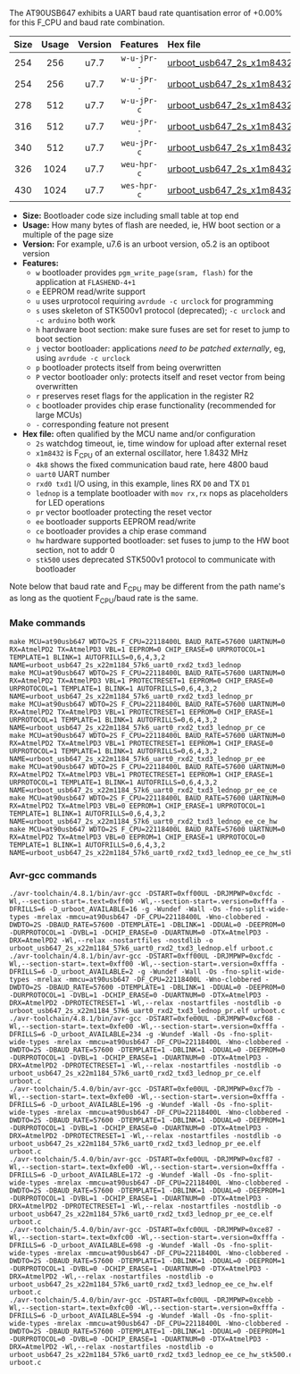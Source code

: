 The AT90USB647 exhibits a UART baud rate quantisation error of +0.00% for this F_CPU and baud rate combination.

|Size|Usage|Version|Features|Hex file|
|:-:|:-:|:-:|:-:|:--|
|254|256|u7.7|`w-u-jPr--`|[urboot_usb647_2s_x1m8432_4k8_uart0_rxd2_txd3_lednop.hex](https://raw.githubusercontent.com/stefanrueger/urboot.hex/main/mcus/at90usb647/watchdog_2_s/external_oscillator_x/%2B1m843200_hz/%2B%2B%2B4k8_baud/uart0_rxd2_txd3/lednop/urboot_usb647_2s_x1m8432_4k8_uart0_rxd2_txd3_lednop.hex)|
|254|256|u7.7|`w-u-jPr--`|[urboot_usb647_2s_x1m8432_4k8_uart0_rxd2_txd3_lednop_pr.hex](https://raw.githubusercontent.com/stefanrueger/urboot.hex/main/mcus/at90usb647/watchdog_2_s/external_oscillator_x/%2B1m843200_hz/%2B%2B%2B4k8_baud/uart0_rxd2_txd3/lednop/urboot_usb647_2s_x1m8432_4k8_uart0_rxd2_txd3_lednop_pr.hex)|
|278|512|u7.7|`w-u-jPr-c`|[urboot_usb647_2s_x1m8432_4k8_uart0_rxd2_txd3_lednop_pr_ce.hex](https://raw.githubusercontent.com/stefanrueger/urboot.hex/main/mcus/at90usb647/watchdog_2_s/external_oscillator_x/%2B1m843200_hz/%2B%2B%2B4k8_baud/uart0_rxd2_txd3/lednop/urboot_usb647_2s_x1m8432_4k8_uart0_rxd2_txd3_lednop_pr_ce.hex)|
|316|512|u7.7|`weu-jPr--`|[urboot_usb647_2s_x1m8432_4k8_uart0_rxd2_txd3_lednop_pr_ee.hex](https://raw.githubusercontent.com/stefanrueger/urboot.hex/main/mcus/at90usb647/watchdog_2_s/external_oscillator_x/%2B1m843200_hz/%2B%2B%2B4k8_baud/uart0_rxd2_txd3/lednop/urboot_usb647_2s_x1m8432_4k8_uart0_rxd2_txd3_lednop_pr_ee.hex)|
|340|512|u7.7|`weu-jPr-c`|[urboot_usb647_2s_x1m8432_4k8_uart0_rxd2_txd3_lednop_pr_ee_ce.hex](https://raw.githubusercontent.com/stefanrueger/urboot.hex/main/mcus/at90usb647/watchdog_2_s/external_oscillator_x/%2B1m843200_hz/%2B%2B%2B4k8_baud/uart0_rxd2_txd3/lednop/urboot_usb647_2s_x1m8432_4k8_uart0_rxd2_txd3_lednop_pr_ee_ce.hex)|
|326|1024|u7.7|`weu-hpr-c`|[urboot_usb647_2s_x1m8432_4k8_uart0_rxd2_txd3_lednop_ee_ce_hw.hex](https://raw.githubusercontent.com/stefanrueger/urboot.hex/main/mcus/at90usb647/watchdog_2_s/external_oscillator_x/%2B1m843200_hz/%2B%2B%2B4k8_baud/uart0_rxd2_txd3/lednop/urboot_usb647_2s_x1m8432_4k8_uart0_rxd2_txd3_lednop_ee_ce_hw.hex)|
|430|1024|u7.7|`wes-hpr-c`|[urboot_usb647_2s_x1m8432_4k8_uart0_rxd2_txd3_lednop_ee_ce_hw_stk500.hex](https://raw.githubusercontent.com/stefanrueger/urboot.hex/main/mcus/at90usb647/watchdog_2_s/external_oscillator_x/%2B1m843200_hz/%2B%2B%2B4k8_baud/uart0_rxd2_txd3/lednop/urboot_usb647_2s_x1m8432_4k8_uart0_rxd2_txd3_lednop_ee_ce_hw_stk500.hex)|

- **Size:** Bootloader code size including small table at top end
- **Usage:** How many bytes of flash are needed, ie, HW boot section or a multiple of the page size
- **Version:** For example, u7.6 is an urboot version, o5.2 is an optiboot version
- **Features:**
  + `w` bootloader provides `pgm_write_page(sram, flash)` for the application at `FLASHEND-4+1`
  + `e` EEPROM read/write support
  + `u` uses urprotocol requiring `avrdude -c urclock` for programming
  + `s` uses skeleton of STK500v1 protocol (deprecated); `-c urclock` and `-c arduino` both work
  + `h` hardware boot section: make sure fuses are set for reset to jump to boot section
  + `j` vector bootloader: applications *need to be patched externally*, eg, using `avrdude -c urclock`
  + `p` bootloader protects itself from being overwritten
  + `P` vector bootloader only: protects itself and reset vector from being overwritten
  + `r` preserves reset flags for the application in the register R2
  + `c` bootloader provides chip erase functionality (recommended for large MCUs)
  + `-` corresponding feature not present
- **Hex file:** often qualified by the MCU name and/or configuration
  + `2s` watchdog timeout, ie, time window for upload after external reset
  + `x1m8432` is F<sub>CPU</sub> of an external oscillator, here 1.8432 MHz
  + `4k8` shows the fixed communication baud rate, here 4800 baud
  + `uart0` UART number
  + `rxd0 txd1` I/O using, in this example, lines RX `D0` and TX `D1`
  + `lednop` is a template bootloader with `mov rx,rx` nops as placeholders for LED operations
  + `pr` vector bootloader protecting the reset vector
  + `ee` bootloader supports EEPROM read/write
  + `ce` bootloader provides a chip erase command
  + `hw` hardware supported bootloader: set fuses to jump to the HW boot section, not to addr 0
  + `stk500` uses deprecated STK500v1 protocol to communicate with bootloader


Note below that baud rate and F<sub>CPU</sub> may be different from the path name's as long as the quotient F<sub>CPU</sub>/baud rate is the same.

### Make commands
```
make MCU=at90usb647 WDTO=2S F_CPU=22118400L BAUD_RATE=57600 UARTNUM=0 RX=AtmelPD2 TX=AtmelPD3 VBL=1 EEPROM=0 CHIP_ERASE=0 URPROTOCOL=1 TEMPLATE=1 BLINK=1 AUTOFRILLS=0,6,4,3,2 NAME=urboot_usb647_2s_x22m1184_57k6_uart0_rxd2_txd3_lednop
make MCU=at90usb647 WDTO=2S F_CPU=22118400L BAUD_RATE=57600 UARTNUM=0 RX=AtmelPD2 TX=AtmelPD3 VBL=1 PROTECTRESET=1 EEPROM=0 CHIP_ERASE=0 URPROTOCOL=1 TEMPLATE=1 BLINK=1 AUTOFRILLS=0,6,4,3,2 NAME=urboot_usb647_2s_x22m1184_57k6_uart0_rxd2_txd3_lednop_pr
make MCU=at90usb647 WDTO=2S F_CPU=22118400L BAUD_RATE=57600 UARTNUM=0 RX=AtmelPD2 TX=AtmelPD3 VBL=1 PROTECTRESET=1 EEPROM=0 CHIP_ERASE=1 URPROTOCOL=1 TEMPLATE=1 BLINK=1 AUTOFRILLS=0,6,4,3,2 NAME=urboot_usb647_2s_x22m1184_57k6_uart0_rxd2_txd3_lednop_pr_ce
make MCU=at90usb647 WDTO=2S F_CPU=22118400L BAUD_RATE=57600 UARTNUM=0 RX=AtmelPD2 TX=AtmelPD3 VBL=1 PROTECTRESET=1 EEPROM=1 CHIP_ERASE=0 URPROTOCOL=1 TEMPLATE=1 BLINK=1 AUTOFRILLS=0,6,4,3,2 NAME=urboot_usb647_2s_x22m1184_57k6_uart0_rxd2_txd3_lednop_pr_ee
make MCU=at90usb647 WDTO=2S F_CPU=22118400L BAUD_RATE=57600 UARTNUM=0 RX=AtmelPD2 TX=AtmelPD3 VBL=1 PROTECTRESET=1 EEPROM=1 CHIP_ERASE=1 URPROTOCOL=1 TEMPLATE=1 BLINK=1 AUTOFRILLS=0,6,4,3,2 NAME=urboot_usb647_2s_x22m1184_57k6_uart0_rxd2_txd3_lednop_pr_ee_ce
make MCU=at90usb647 WDTO=2S F_CPU=22118400L BAUD_RATE=57600 UARTNUM=0 RX=AtmelPD2 TX=AtmelPD3 VBL=0 EEPROM=1 CHIP_ERASE=1 URPROTOCOL=1 TEMPLATE=1 BLINK=1 AUTOFRILLS=0,6,4,3,2 NAME=urboot_usb647_2s_x22m1184_57k6_uart0_rxd2_txd3_lednop_ee_ce_hw
make MCU=at90usb647 WDTO=2S F_CPU=22118400L BAUD_RATE=57600 UARTNUM=0 RX=AtmelPD2 TX=AtmelPD3 VBL=0 EEPROM=1 CHIP_ERASE=1 URPROTOCOL=0 TEMPLATE=1 BLINK=1 AUTOFRILLS=0,6,4,3,2 NAME=urboot_usb647_2s_x22m1184_57k6_uart0_rxd2_txd3_lednop_ee_ce_hw_stk500
```

### Avr-gcc commands
```
./avr-toolchain/4.8.1/bin/avr-gcc -DSTART=0xff00UL -DRJMPWP=0xcfdc -Wl,--section-start=.text=0xff00 -Wl,--section-start=.version=0xfffa -DFRILLS=6 -D_urboot_AVAILABLE=16 -g -Wundef -Wall -Os -fno-split-wide-types -mrelax -mmcu=at90usb647 -DF_CPU=22118400L -Wno-clobbered -DWDTO=2S -DBAUD_RATE=57600 -DTEMPLATE=1 -DBLINK=1 -DDUAL=0 -DEEPROM=0 -DURPROTOCOL=1 -DVBL=1 -DCHIP_ERASE=0 -DUARTNUM=0 -DTX=AtmelPD3 -DRX=AtmelPD2 -Wl,--relax -nostartfiles -nostdlib -o urboot_usb647_2s_x22m1184_57k6_uart0_rxd2_txd3_lednop.elf urboot.c
./avr-toolchain/4.8.1/bin/avr-gcc -DSTART=0xff00UL -DRJMPWP=0xcfdc -Wl,--section-start=.text=0xff00 -Wl,--section-start=.version=0xfffa -DFRILLS=6 -D_urboot_AVAILABLE=2 -g -Wundef -Wall -Os -fno-split-wide-types -mrelax -mmcu=at90usb647 -DF_CPU=22118400L -Wno-clobbered -DWDTO=2S -DBAUD_RATE=57600 -DTEMPLATE=1 -DBLINK=1 -DDUAL=0 -DEEPROM=0 -DURPROTOCOL=1 -DVBL=1 -DCHIP_ERASE=0 -DUARTNUM=0 -DTX=AtmelPD3 -DRX=AtmelPD2 -DPROTECTRESET=1 -Wl,--relax -nostartfiles -nostdlib -o urboot_usb647_2s_x22m1184_57k6_uart0_rxd2_txd3_lednop_pr.elf urboot.c
./avr-toolchain/4.8.1/bin/avr-gcc -DSTART=0xfe00UL -DRJMPWP=0xcf68 -Wl,--section-start=.text=0xfe00 -Wl,--section-start=.version=0xfffa -DFRILLS=6 -D_urboot_AVAILABLE=234 -g -Wundef -Wall -Os -fno-split-wide-types -mrelax -mmcu=at90usb647 -DF_CPU=22118400L -Wno-clobbered -DWDTO=2S -DBAUD_RATE=57600 -DTEMPLATE=1 -DBLINK=1 -DDUAL=0 -DEEPROM=0 -DURPROTOCOL=1 -DVBL=1 -DCHIP_ERASE=1 -DUARTNUM=0 -DTX=AtmelPD3 -DRX=AtmelPD2 -DPROTECTRESET=1 -Wl,--relax -nostartfiles -nostdlib -o urboot_usb647_2s_x22m1184_57k6_uart0_rxd2_txd3_lednop_pr_ce.elf urboot.c
./avr-toolchain/5.4.0/bin/avr-gcc -DSTART=0xfe00UL -DRJMPWP=0xcf7b -Wl,--section-start=.text=0xfe00 -Wl,--section-start=.version=0xfffa -DFRILLS=6 -D_urboot_AVAILABLE=196 -g -Wundef -Wall -Os -fno-split-wide-types -mrelax -mmcu=at90usb647 -DF_CPU=22118400L -Wno-clobbered -DWDTO=2S -DBAUD_RATE=57600 -DTEMPLATE=1 -DBLINK=1 -DDUAL=0 -DEEPROM=1 -DURPROTOCOL=1 -DVBL=1 -DCHIP_ERASE=0 -DUARTNUM=0 -DTX=AtmelPD3 -DRX=AtmelPD2 -DPROTECTRESET=1 -Wl,--relax -nostartfiles -nostdlib -o urboot_usb647_2s_x22m1184_57k6_uart0_rxd2_txd3_lednop_pr_ee.elf urboot.c
./avr-toolchain/5.4.0/bin/avr-gcc -DSTART=0xfe00UL -DRJMPWP=0xcf87 -Wl,--section-start=.text=0xfe00 -Wl,--section-start=.version=0xfffa -DFRILLS=6 -D_urboot_AVAILABLE=172 -g -Wundef -Wall -Os -fno-split-wide-types -mrelax -mmcu=at90usb647 -DF_CPU=22118400L -Wno-clobbered -DWDTO=2S -DBAUD_RATE=57600 -DTEMPLATE=1 -DBLINK=1 -DDUAL=0 -DEEPROM=1 -DURPROTOCOL=1 -DVBL=1 -DCHIP_ERASE=1 -DUARTNUM=0 -DTX=AtmelPD3 -DRX=AtmelPD2 -DPROTECTRESET=1 -Wl,--relax -nostartfiles -nostdlib -o urboot_usb647_2s_x22m1184_57k6_uart0_rxd2_txd3_lednop_pr_ee_ce.elf urboot.c
./avr-toolchain/5.4.0/bin/avr-gcc -DSTART=0xfc00UL -DRJMPWP=0xce87 -Wl,--section-start=.text=0xfc00 -Wl,--section-start=.version=0xfffa -DFRILLS=6 -D_urboot_AVAILABLE=698 -g -Wundef -Wall -Os -fno-split-wide-types -mrelax -mmcu=at90usb647 -DF_CPU=22118400L -Wno-clobbered -DWDTO=2S -DBAUD_RATE=57600 -DTEMPLATE=1 -DBLINK=1 -DDUAL=0 -DEEPROM=1 -DURPROTOCOL=1 -DVBL=0 -DCHIP_ERASE=1 -DUARTNUM=0 -DTX=AtmelPD3 -DRX=AtmelPD2 -Wl,--relax -nostartfiles -nostdlib -o urboot_usb647_2s_x22m1184_57k6_uart0_rxd2_txd3_lednop_ee_ce_hw.elf urboot.c
./avr-toolchain/5.4.0/bin/avr-gcc -DSTART=0xfc00UL -DRJMPWP=0xcebb -Wl,--section-start=.text=0xfc00 -Wl,--section-start=.version=0xfffa -DFRILLS=6 -D_urboot_AVAILABLE=594 -g -Wundef -Wall -Os -fno-split-wide-types -mrelax -mmcu=at90usb647 -DF_CPU=22118400L -Wno-clobbered -DWDTO=2S -DBAUD_RATE=57600 -DTEMPLATE=1 -DBLINK=1 -DDUAL=0 -DEEPROM=1 -DURPROTOCOL=0 -DVBL=0 -DCHIP_ERASE=1 -DUARTNUM=0 -DTX=AtmelPD3 -DRX=AtmelPD2 -Wl,--relax -nostartfiles -nostdlib -o urboot_usb647_2s_x22m1184_57k6_uart0_rxd2_txd3_lednop_ee_ce_hw_stk500.elf urboot.c
```

